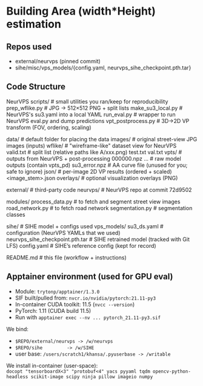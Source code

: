 # Building Area (width*Height) estimation

## Repos used
- external/neurvps (pinned commit)
- sihe/misc/vps_models/{config.yaml, neurvps_sihe_checkpoint.pth.tar}

## Code Structure
NeurVPS scripts/                # small utilities you ran/keep for reproducibility
  prep_wflike.py                # JPG -> 512×512 PNG + split lists
  make_su3_local.py             # NeurVPS's su3.yaml into a local YAML
  run_eval.py                   # wrapper to run NeurVPS eval.py and dump predictions
  vpt_postprocess.py            # 3D→2D VP transform (FOV, ordering, scaling)

data/                           # default folder for placing the data
  images/                       # original street-view JPG images (inputs)
  wflike/                       # "wireframe-like" dataset view for NeurVPS
    valid.txt                   # split list (relative paths like A/xxx.png)
    test.txt
    val.txt
  vpts/                         # outputs from NeurVPS + post-processing
    000000.npz ...              # raw model outputs (contain vpts_pd)
    su3_error.npz               # AA curve file (unused for you; safe to ignore)
    json/                       # per-image 2D VP results (ordered + scaled)
      <image_stem>.json
    overlays/                   # optional visualization overlays (PNG)

external/                       # third-party code
  neurvps/                      # NeurVPS repo at commit 72d9502

modules/
  process_data.py              # to fetch and segment street view images
  road_network.py              # to fetch road network
  segmentation.py              # segmentation classes
  
sihe/                           # SIHE model + configs used
  vps_models/
    su3_ds.yaml                       # configuration (NeurVPS YAMLs that we used)
    neurvps_sihe_checkpoint.pth.tar   # SIHE retrained model (tracked with Git LFS)
    config.yaml                       # SIHE’s reference config (kept for record)



README.md                       # this file (workflow + instructions)


##  Apptainer environment (used for GPU eval)

- Module: `trytonp/apptainer/1.3.0`
- SIF built/pulled from: `nvcr.io/nvidia/pytorch:21.11-py3`
- In-container CUDA toolkit: 11.5 (`nvcc --version`)
- PyTorch: 1.11 (CUDA build 11.5)
- Run with `apptainer exec --nv ... pytorch_21.11-py3.sif`

We bind:  
- `$REPO/external/neurvps -> /w/neurvps`  
- `$REPO/sihe         -> /w/SIHE`  
- user base: `/users/scratch1/khansa/.pyuserbase -> /writable`

We install in-container (user-space):  
`docopt "tensorboardX<3" "protobuf<4" yacs pyyaml tqdm opencv-python-headless scikit-image scipy ninja pillow imageio numpy`
